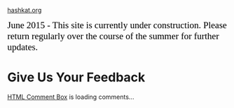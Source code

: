 [hashkat.org](http://hashkat.org)

<span style="color:black; font-family:Georgia; font-size:1.5em;">June 2015 - This site is currently under construction. Please return regularly over the course of the summer for further updates. </span>

# Give Us Your Feedback

<!-- begin htmlcommentbox.com -->
 <div id="HCB_comment_box"><a href="http://www.htmlcommentbox.com">HTML Comment Box</a> is loading comments...</div>
 <link rel="stylesheet" type="text/css" href="http://www.htmlcommentbox.com/static/skins/default/skin.css" />
 <script type="text/javascript" language="javascript" id="hcb"> /*<!--*/ if(!window.hcb_user){hcb_user={  };} (function(){s=document.createElement("script");s.setAttribute("type","text/javascript");s.setAttribute("src", "http://www.htmlcommentbox.com/jread?page="+escape((window.hcb_user && hcb_user.PAGE)||(""+window.location)).replace("+","%2B")+"&opts=470&num=10");if (typeof s!="undefined") document.getElementsByTagName("head")[0].appendChild(s);})(); /*-->*/ </script>
<!-- end htmlcommentbox.com -->